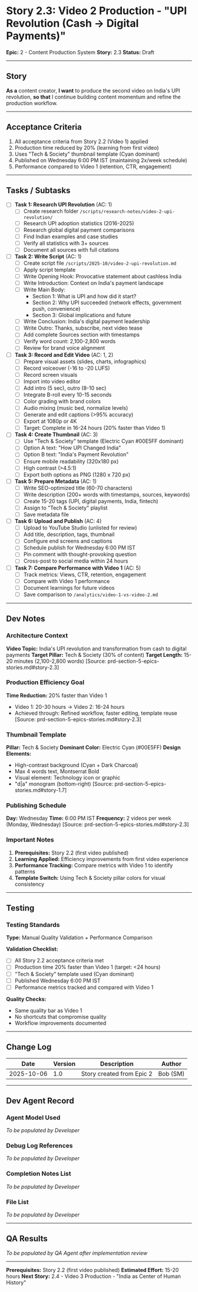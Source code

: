 # Story 2.3: Video 2 Production - "UPI Revolution (Cash → Digital Payments)"

**Epic:** 2 - Content Production System
**Story:** 2.3
**Status:** Draft

---

## Story

**As a** content creator,
**I want** to produce the second video on India's UPI revolution,
**so that** I continue building content momentum and refine the production workflow.

---

## Acceptance Criteria

1. All acceptance criteria from Story 2.2 (Video 1) applied
2. Production time reduced by 20% (learning from first video)
3. Uses "Tech & Society" thumbnail template (Cyan dominant)
4. Published on Wednesday 6:00 PM IST (maintaining 2x/week schedule)
5. Performance compared to Video 1 (retention, CTR, engagement)

---

## Tasks / Subtasks

- [ ] **Task 1: Research UPI Revolution** (AC: 1)
  - [ ] Create research folder `/scripts/research-notes/video-2-upi-revolution/`
  - [ ] Research UPI adoption statistics (2016-2025)
  - [ ] Research global digital payment comparisons
  - [ ] Find Indian examples and case studies
  - [ ] Verify all statistics with 3+ sources
  - [ ] Document all sources with full citations

- [ ] **Task 2: Write Script** (AC: 1)
  - [ ] Create script file `/scripts/2025-10/video-2-upi-revolution.md`
  - [ ] Apply script template
  - [ ] Write Opening Hook: Provocative statement about cashless India
  - [ ] Write Introduction: Context on India's payment landscape
  - [ ] Write Main Body:
    - Section 1: What is UPI and how did it start?
    - Section 2: Why UPI succeeded (network effects, government push, convenience)
    - Section 3: Global implications and future
  - [ ] Write Conclusion: India's digital payment leadership
  - [ ] Write Outro: Thanks, subscribe, next video tease
  - [ ] Add complete Sources section with timestamps
  - [ ] Verify word count: 2,100-2,800 words
  - [ ] Review for brand voice alignment

- [ ] **Task 3: Record and Edit Video** (AC: 1, 2)
  - [ ] Prepare visual assets (slides, charts, infographics)
  - [ ] Record voiceover (-16 to -20 LUFS)
  - [ ] Record screen visuals
  - [ ] Import into video editor
  - [ ] Add intro (5 sec), outro (8-10 sec)
  - [ ] Integrate B-roll every 10-15 seconds
  - [ ] Color grading with brand colors
  - [ ] Audio mixing (music bed, normalize levels)
  - [ ] Generate and edit captions (>95% accuracy)
  - [ ] Export at 1080p or 4K
  - [ ] Target: Complete in 16-24 hours (20% faster than Video 1)

- [ ] **Task 4: Create Thumbnail** (AC: 3)
  - [ ] Use "Tech & Society" template (Electric Cyan #00E5FF dominant)
  - [ ] Option A text: "How UPI Changed India"
  - [ ] Option B text: "India's Payment Revolution"
  - [ ] Ensure mobile readability (320x180 px)
  - [ ] High contrast (>4.5:1)
  - [ ] Export both options as PNG (1280 x 720 px)

- [ ] **Task 5: Prepare Metadata** (AC: 1)
  - [ ] Write SEO-optimized title (60-70 characters)
  - [ ] Write description (200+ words with timestamps, sources, keywords)
  - [ ] Create 15-20 tags (UPI, digital payments, India, fintech)
  - [ ] Assign to "Tech & Society" playlist
  - [ ] Save metadata file

- [ ] **Task 6: Upload and Publish** (AC: 4)
  - [ ] Upload to YouTube Studio (unlisted for review)
  - [ ] Add title, description, tags, thumbnail
  - [ ] Configure end screens and captions
  - [ ] Schedule publish for Wednesday 6:00 PM IST
  - [ ] Pin comment with thought-provoking question
  - [ ] Cross-post to social media within 24 hours

- [ ] **Task 7: Compare Performance with Video 1** (AC: 5)
  - [ ] Track metrics: Views, CTR, retention, engagement
  - [ ] Compare with Video 1 performance
  - [ ] Document learnings for future videos
  - [ ] Save comparison to `/analytics/video-1-vs-video-2.md`

---

## Dev Notes

### Architecture Context

**Video Topic:** India's UPI revolution and transformation from cash to digital payments
**Target Pillar:** Tech & Society (30% of content)
**Target Length:** 15-20 minutes (2,100-2,800 words)
[Source: prd-section-5-epics-stories.md#story-2.3]

### Production Efficiency Goal

**Time Reduction:** 20% faster than Video 1
- Video 1: 20-30 hours → Video 2: 16-24 hours
- Achieved through: Refined workflow, faster editing, template reuse
[Source: prd-section-5-epics-stories.md#story-2.3]

### Thumbnail Template

**Pillar:** Tech & Society
**Dominant Color:** Electric Cyan (#00E5FF)
**Design Elements:**
- High-contrast background (Cyan + Dark Charcoal)
- Max 4 words text, Montserrat Bold
- Visual element: Technology icon or graphic
- "d|a" monogram (bottom-right)
[Source: prd-section-5-epics-stories.md#story-1.7]

### Publishing Schedule

**Day:** Wednesday
**Time:** 6:00 PM IST
**Frequency:** 2 videos per week (Monday, Wednesday)
[Source: prd-section-5-epics-stories.md#story-2.3]

### Important Notes

1. **Prerequisites:** Story 2.2 (first video published)
2. **Learning Applied:** Efficiency improvements from first video experience
3. **Performance Tracking:** Compare metrics with Video 1 to identify patterns
4. **Template Switch:** Using Tech & Society pillar colors for visual consistency

---

## Testing

### Testing Standards

**Type:** Manual Quality Validation + Performance Comparison

**Validation Checklist:**
- [ ] All Story 2.2 acceptance criteria met
- [ ] Production time 20% faster than Video 1 (target: <24 hours)
- [ ] "Tech & Society" template used (Cyan dominant)
- [ ] Published Wednesday 6:00 PM IST
- [ ] Performance metrics tracked and compared with Video 1

**Quality Checks:**
- Same quality bar as Video 1
- No shortcuts that compromise quality
- Workflow improvements documented

---

## Change Log

| Date | Version | Description | Author |
|------|---------|-------------|--------|
| 2025-10-06 | 1.0 | Story created from Epic 2 | Bob (SM) |

---

## Dev Agent Record

### Agent Model Used

_To be populated by Developer_

### Debug Log References

_To be populated by Developer_

### Completion Notes List

_To be populated by Developer_

### File List

_To be populated by Developer_

---

## QA Results

_To be populated by QA Agent after implementation review_

---

**Prerequisites:** Story 2.2 (first video published)
**Estimated Effort:** 15-20 hours
**Next Story:** 2.4 - Video 3 Production - "India as Center of Human History"
